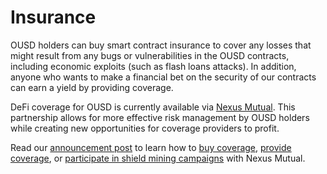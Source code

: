 # Insurance

OUSD holders can buy smart contract insurance to cover any losses that might result from any bugs or vulnerabilities in the OUSD contracts, including economic exploits (such as flash loans attacks). In addition, anyone who wants to make a financial bet on the security of our contracts can earn a yield by providing coverage.

DeFi coverage for OUSD is currently available via  [Nexus Mutual](https://nexusmutual.io). This partnership allows for more effective risk management by OUSD holders while creating new opportunities for coverage providers to profit.

Read our [announcement post](https://medium.com/originprotocol/origin-partners-with-nexus-mutual-to-offer-defi-insurance-for-origin-dollar-ousd-6eb3432ee042) to learn how to [buy coverage](https://app.nexusmutual.io/cover/buy/get-quote?address=0xE75D77B1865Ae93c7eaa3040B038D7aA7BC02F70), [provide coverage](https://app.nexusmutual.io/staking), or [participate in shield mining campaigns](https://app.nexusmutual.io/rewards) with Nexus Mutual.
